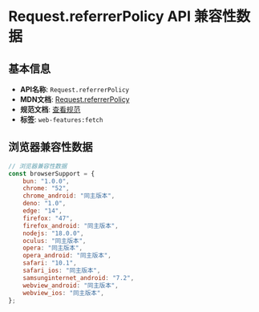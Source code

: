 # Request.referrerPolicy API 兼容性数据

## 基本信息

- **API名称**: `Request.referrerPolicy`
- **MDN文档**: [Request.referrerPolicy](https://developer.mozilla.org/docs/Web/API/Request/referrerPolicy)
- **规范文档**: [查看规范](https://fetch.spec.whatwg.org/#ref-for-dom-request-referrerpolicy②)
- **标签**: `web-features:fetch`

## 浏览器兼容性数据

```javascript
// 浏览器兼容性数据
const browserSupport = {
    bun: "1.0.0",
    chrome: "52",
    chrome_android: "同主版本",
    deno: "1.0",
    edge: "14",
    firefox: "47",
    firefox_android: "同主版本",
    nodejs: "18.0.0",
    oculus: "同主版本",
    opera: "同主版本",
    opera_android: "同主版本",
    safari: "10.1",
    safari_ios: "同主版本",
    samsunginternet_android: "7.2",
    webview_android: "同主版本",
    webview_ios: "同主版本",
};

```

